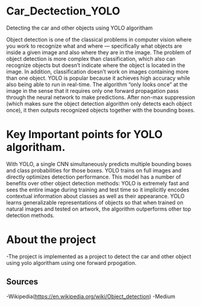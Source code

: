 
# Car_Dectection_YOLO
Detecting the car and other objects using YOLO algoritham

Object detection is one of the classical problems in computer vision where you work to recognize what and where — specifically what objects are inside a given image and also where they are in the image. 
The problem of object detection is more complex than classification, which also can recognize objects but doesn’t indicate where the object is located in the image. In addition, classification doesn’t work on images containing more than one object.
YOLO is popular because it achieves high accuracy while also being able to run in real-time. 
The algorithm “only looks once” at the image in the sense that it requires only one forward propagation pass through the neural network to make predictions. 
After non-max suppression (which makes sure the object detection algorithm only detects each object once), it then outputs recognized objects together with the bounding boxes.
# Key Important points for YOLO algoritham.
With YOLO, a single CNN simultaneously predicts multiple bounding boxes and class probabilities for those boxes. 
YOLO trains on full images and directly optimizes detection performance. This model has a number of benefits over other object detection methods:
YOLO is extremely fast and sees the entire image during training and test time so it implicitly encodes contextual information about classes as well as their appearance.
YOLO learns generalizable representations of objects so that when trained on natural images and tested on artwork, the algorithm outperforms other top detection methods.
# About the project
-The project is implemented as a project to detect the car and other object using yolo algoritham using one forward prpogation.
## Sources
-Wikipedia(https://en.wikipedia.org/wiki/Object_detection)
-Medium
